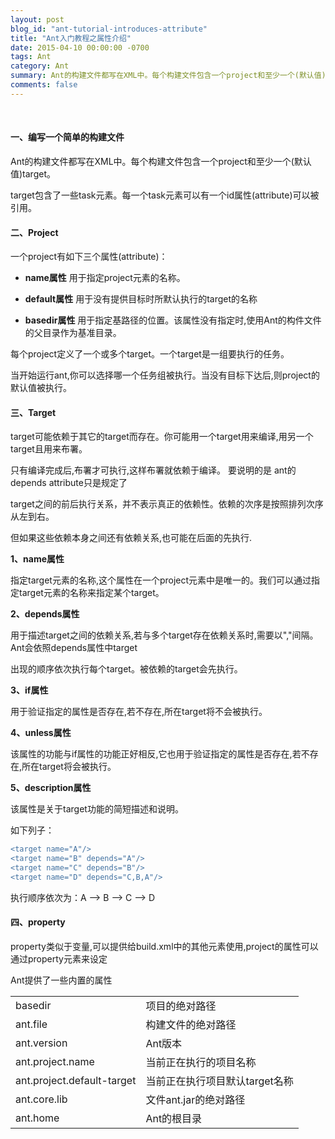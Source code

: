 ```yaml
---
layout: post
blog_id: "ant-tutorial-introduces-attribute"
title: "Ant入门教程之属性介绍"
date: 2015-04-10 00:00:00 -0700
tags: Ant
category: Ant
summary: Ant的构建文件都写在XML中。每个构建文件包含一个project和至少一个(默认值)target。target包含了一些task元素。每一个task元素可以有一个id属性(attribute)可以被引用。
comments: false
---
```

<br>

#### 一、编写一个简单的构建文件

Ant的构建文件都写在XML中。每个构建文件包含一个project和至少一个(默认值)target。

target包含了一些task元素。每一个task元素可以有一个id属性(attribute)可以被引用。

#### 二、Project

一个project有如下三个属性(attribute)：

+ **name属性**          用于指定project元素的名称。

+ **default属性**   用于没有提供目标时所默认执行的target的名称

+ **basedir属性**   用于指定基路径的位置。该属性没有指定时,使用Ant的构件文件的父目录作为基准目录。

每个project定义了一个或多个target。一个target是一组要执行的任务。

当开始运行ant,你可以选择哪一个任务组被执行。当没有目标下达后,则project的默认值被执行。

#### 三、Target

target可能依赖于其它的target而存在。你可能用一个target用来编译,用另一个target且用来布署。

只有编译完成后,布署才可执行,这样布署就依赖于编译。 要说明的是 ant的depends attribute只是规定了

target之间的前后执行关系，并不表示真正的依赖性。依赖的次序是按照排列次序从左到右。

但如果这些依赖本身之间还有依赖关系,也可能在后面的先执行.

**1、name属性**

指定target元素的名称,这个属性在一个project元素中是唯一的。我们可以通过指定target元素的名称来指定某个target。

**2、depends属性**

用于描述target之间的依赖关系,若与多个target存在依赖关系时,需要以","间隔。Ant会依照depends属性中target

出现的顺序依次执行每个target。被依赖的target会先执行。

**3、if属性**

用于验证指定的属性是否存在,若不存在,所在target将不会被执行。

**4、unless属性**

该属性的功能与if属性的功能正好相反,它也用于验证指定的属性是否存在,若不存在,所在target将会被执行。

**5、description属性**

该属性是关于target功能的简短描述和说明。

如下列子：

```diff
<target name="A"/>
<target name="B" depends="A"/>
<target name="C" depends="B"/>
<target name="D" depends="C,B,A"/>
```

执行顺序依次为：A --> B --> C --> D

#### 四、property

property类似于变量,可以提供给build.xml中的其他元素使用,project的属性可以通过property元素来设定

Ant提供了一些内置的属性

<table class="table table-bordered table-striped table-condensed">
    <tr>
        <td>basedir</td>
		<td>项目的绝对路径</td>
    </tr>
	<tr>
        <td>ant.file</td>
		<td>构建文件的绝对路径</td>
    </tr>
	<tr>
        <td>ant.version</td>
		<td>Ant版本</td>
    </tr>
	<tr>
        <td>ant.project.name</td>
		<td>当前正在执行的项目名称</td>
    </tr>
	<tr>
        <td>ant.project.default-target</td>
		<td>当前正在执行项目默认target名称</td>
    </tr>
	<tr>
        <td>ant.core.lib</td>
		<td>文件ant.jar的绝对路径</td>
    </tr>
	<tr>
        <td>ant.home </td>
		<td>Ant的根目录</td>
    </tr>
</table>

<br>